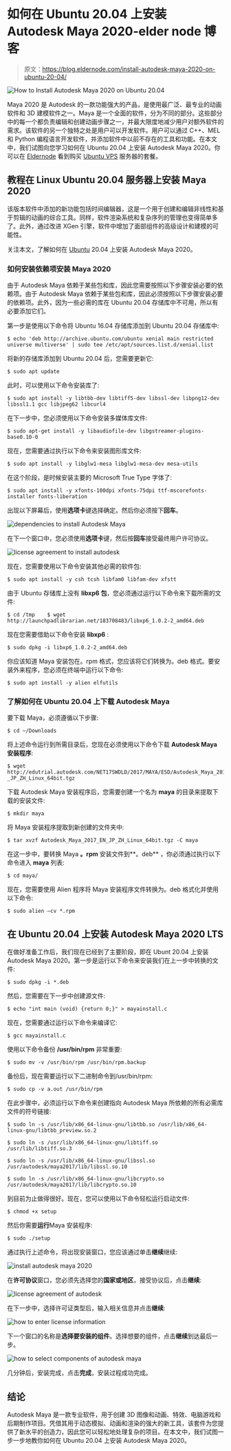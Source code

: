# 如何在 Ubuntu 20.04 上安装 Autodesk Maya 2020-elder node 博客

> 原文：<https://blog.eldernode.com/install-autodesk-maya-2020-on-ubuntu-20-04/>

![How to Install Autodesk Maya 2020 on Ubuntu 20.04](img/ee2b7e286f45feed08517203a8d73c07.png)

Maya 2020 是 Autodesk 的一款功能强大的产品，是使用最广泛、最专业的动画软件和 3D 建模软件之一。Maya 是一个全面的软件，分为不同的部分。这些部分中的每一个都负责编辑和创建动画步骤之一，并最大限度地减少用户对额外软件的需求。该软件的另一个独特之处是用户可以开发软件。用户可以通过 C++、MEL 和 Python 编程语言开发软件，并添加软件中以前不存在的工具和功能。在本文中，我们试图向您学习如何在 Ubuntu 20.04 上安装 Autodesk Maya 2020。你可以在 [Eldernode](https://eldernode.com/) 看到购买 [Ubuntu VPS](https://eldernode.com/ubuntu-vps/) 服务器的套餐。

## **教程在 Linux Ubuntu 20.04 服务器上安装 Maya 2020**

该版本软件中添加的新功能包括时间编辑器，这是一个用于创建和编辑非线性和基于剪辑的动画的综合工具。同样，软件渲染系统和复杂序列的管理也变得简单多了。此外，通过改进 XGen 引擎，软件中增加了面部组件的高级设计和建模的可能性。

关注本文，了解如何在 [Ubuntu](https://blog.eldernode.com/tag/ubuntu/) 20.04 上安装 Autodesk Maya 2020。

### **如何安装依赖项安装 Maya 2020**

由于 Autodesk Maya 依赖于某些包和库，因此您需要按照以下步骤安装必要的依赖项。由于 Autodesk Maya 依赖于某些包和库，因此必须按照以下步骤安装必要的依赖项。此外，因为一些必需的库在 Ubuntu 20.04 存储库中不可用，所以有必要添加它们。

第一步是使用以下命令将 Ubuntu 16.04 存储库添加到 Ubuntu 20.04 存储库中:

```
$ echo 'deb http://archive.ubuntu.com/ubuntu xenial main restricted universe multiverse' | sudo tee /etc/apt/sources.list.d/xenial.list
```

将新的存储库添加到 Ubuntu 20.04 后，您需要更新它:

```
$ sudo apt update
```

此时，可以使用以下命令安装库了:

```
$ sudo apt install -y libtbb-dev libtiff5-dev libssl-dev libpng12-dev libssl1.1 gcc libjpeg62 libcurl4
```

在下一步中，您必须使用以下命令安装多媒体库文件:

```
$ sudo apt-get install -y libaudiofile-dev libgstreamer-plugins-base0.10-0
```

现在，您需要通过执行以下命令来安装图形库文件:

```
$ sudo apt install -y libglw1-mesa libglw1-mesa-dev mesa-utils
```

在这个阶段，是时候安装主要的 Microsoft True Type 字体了:

```
$ sudo apt install -y xfonts-100dpi xfonts-75dpi ttf-mscorefonts-installer fonts-liberation
```

出现以下屏幕后，使用**选项卡**键选择确定。然后你必须按下**回车**。

![dependencies to install Autodesk Maya](img/88b475e100c9065d5e4512a26ef99717.png)

在下一个窗口中，您必须使用**选项卡**键，然后按**回车**接受最终用户许可协议。

![license agreement to install autodesk](img/d6b0cc5bae44bedc7a879f8d830ae11f.png)

现在，您需要使用以下命令安装其他必需的软件包:

```
$ sudo apt install -y csh tcsh libfam0 libfam-dev xfstt
```

由于 Ubuntu 存储库上没有 **libxp6 包**，您必须通过运行以下命令来下载所需的文件:

```
$ cd /tmp    $ wget http://launchpadlibrarian.net/183708483/libxp6_1.0.2-2_amd64.deb
```

现在您需要借助以下命令安装 **libxp6** :

```
$ sudo dpkg -i libxp6_1.0.2-2_amd64.deb
```

你应该知道 Maya 安装包在。rpm 格式，您应该将它们转换为。deb 格式。要安装外来程序，您必须在终端中运行以下命令:

```
$ sudo apt install -y alien elfutils
```

### **了解如何在 Ubuntu 20.04 上下载 Autodesk Maya**

要下载 Maya，必须遵循以下步骤:

```
$ cd ~/Downloads
```

将上述命令运行到所需目录后，您现在必须使用以下命令下载 **Autodesk Maya 安装程序**:

```
$ wget http://edutrial.autodesk.com/NET17SWDLD/2017/MAYA/ESD/Autodesk_Maya_2017_EN  _JP_ZH_Linux_64bit.tgz
```

下载 Autodesk Maya 安装程序后，您需要创建一个名为 **maya** 的目录来提取下载的安装文件:

```
$ mkdir maya
```

将 Maya 安装程序提取到新创建的文件夹中:

```
$ tar xvzf Autodesk_Maya_2017_EN_JP_ZH_Linux_64bit.tgz -C maya
```

在这一步中，要转换 Maya **。rpm** 安装文件到**。deb** ，你必须通过执行以下命令进入 **maya** 列表:

```
$ cd maya/
```

现在，您需要使用 Alien 程序将 Maya 安装程序文件转换为。deb 格式化并使用以下命令:

```
$ sudo alien –cv *.rpm
```

## **在 Ubuntu 20.04 上安装 Autodesk Maya 2020 LTS**

在做好准备工作后，我们现在已经到了主要阶段，即在 Ubunt 20.04 上安装 Autodesk Maya 2020。第一步是运行以下命令来安装我们在上一步中转换的文件:

```
$ sudo dpkg -i *.deb
```

然后，您需要在下一步中创建源文件:

```
$ echo "int main (void) {return 0;}" > mayainstall.c
```

现在，您需要通过运行以下命令来编译它:

```
$ gcc mayainstall.c
```

使用以下命令备份 **/usr/bin/rpm** 非常重要:

```
$ sudo mv -v /usr/bin/rpm /usr/bin/rpm.backup
```

备份后，现在需要运行以下二进制命令到/usr/bin/rpm:

```
$ sudo cp -v a.out /usr/bin/rpm
```

在此步骤中，必须运行以下命令来创建指向 Autodesk Maya 所依赖的所有必需库文件的符号链接:

```
$ sudo ln -s /usr/lib/x86_64-linux-gnu/libtbb.so /usr/lib/x86_64-linux-gnu/libtbb_preview.so.2 
```

```
$ sudo ln -s /usr/lib/x86_64-linux-gnu/libtiff.so /usr/lib/libtiff.so.3 
```

```
$ sudo ln -s /usr/lib/x86_64-linux-gnu/libssl.so /usr/autodesk/maya2017/lib/libssl.so.10 
```

```
$ sudo ln -s /usr/lib/x86_64-linux-gnu/libcrypto.so /usr/autodesk/maya2017/lib/libcrypto.so.10
```

到目前为止做得很好。现在，您可以使用以下命令轻松运行启动文件:

```
$ chmod +x setup
```

然后你需要**运行**Maya 安装程序:

```
$ sudo ./setup
```

通过执行上述命令，将出现安装窗口，您应该通过单击**继续**继续:

![install autodesk maya 2020](img/3359be4ce62104b3958a31c0e8983a57.png)

在**许可协议**窗口，您必须先选择您的**国家或地区**，接受协议后，点击**继续**:

![license agreement of autodesk](img/3f1c679f73e70fd13a9147bee7d24ef0.png)

在下一步中，选择许可证类型后，输入相关信息并点击**继续**:

![how to enter license information](img/c729acf370167f683d973519a3c5779d.png)

下一个窗口的名称是**选择要安装的组件**。选择想要的组件，点击**继续**到达最后一步。

![how to select components of autodesk maya](img/4ffbd0233e64ad526eea86681b1d4556.png)

几分钟后，安装完成，点击**完成**，安装过程成功完成。

## 结论

Autodesk Maya 是一款专业软件，用于创建 3D 图像和动画、特效、电脑游戏和后期制作项目。凭借其用于动态模拟、动画和渲染的强大的新工具，该套件为您提供了新水平的创造力，因此您可以轻松地处理复杂的项目。在本文中，我们试图一步一步地教你如何在 Ubuntu 20.04 上安装 Autodesk Maya 2020。